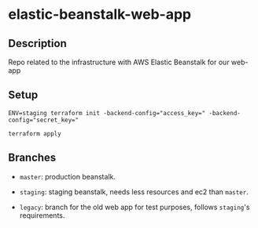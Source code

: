 # elastic-beanstalk-web-app

## Description

Repo related to the infrastructure with AWS Elastic Beanstalk for our web-app

## Setup

`ENV=staging terraform init -backend-config="access_key=" -backend-config="secret_key="`

`terraform apply`

## Branches

- `master`: production beanstalk.

- `staging`: staging beanstalk, needs less resources and ec2 than `master`.

- `legacy`: branch for the old web app for test purposes, follows `staging`'s requirements.